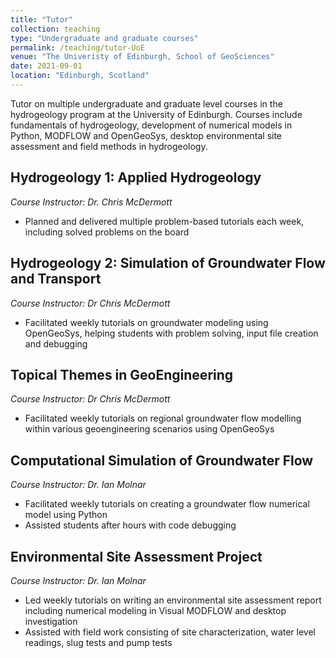 ```yaml
---
title: "Tutor"
collection: teaching
type: "Undergraduate and graduate courses"
permalink: /teaching/tutor-UoE
venue: "The Univeristy of Edinburgh, School of GeoSciences"
date: 2021-09-01
location: "Edinburgh, Scotland"
---
```

Tutor on multiple undergraduate and graduate level courses in the hydrogeology program at the University of Edinburgh. Courses include fundamentals of hydrogeology, development of numerical models in Python, MODFLOW and OpenGeoSys, desktop environmental site assessment and field methods in hydrogeology.

## Hydrogeology 1: Applied Hydrogeology
_Course Instructor: Dr. Chris McDermott_
* Planned and delivered multiple problem-based tutorials each week, including solved problems on the board

## Hydrogeology 2: Simulation of Groundwater Flow and Transport
_Course Instructor: Dr Chris McDermott_
* Facilitated weekly tutorials on groundwater modeling using OpenGeoSys, helping students with problem solving, input file creation and debugging

## Topical Themes in GeoEngineering
_Course Instructor: Dr Chris McDermott_
* Facilitated weekly tutorials on regional groundwater flow modelling within various geoengineering scenarios using OpenGeoSys

## Computational Simulation of Groundwater Flow
*Course Instructor: Dr. Ian Molnar*
* Facilitated weekly tutorials on creating a groundwater flow numerical model using Python
* Assisted students after hours with code debugging

## Environmental Site Assessment Project
_Course Instructor: Dr. Ian Molnar_
* Led weekly tutorials on writing an environmental site assessment report including numerical modeling in Visual MODFLOW and desktop investigation
* Assisted with field work consisting of site characterization, water level readings, slug tests and pump tests

